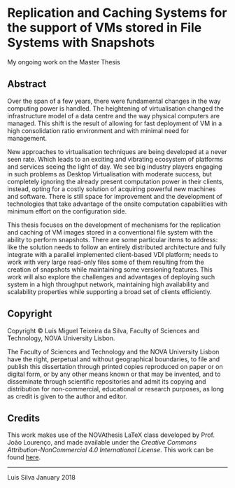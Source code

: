 # Replication and Caching Systems for the support of VMs stored in File Systems with Snapshots

My ongoing work on the Master Thesis



## Abstract

Over the span of a few years, there were fundamental changes in the way computing power is handled. The heightening of virtualisation changed the infrastructure model of a data centre and the way physical computers are managed. This shift is the result of allowing for fast deployment of VM in a high consolidation ratio environment and with minimal need for management.

New approaches to virtualisation techniques are being developed at a never seen rate. Which leads to an exciting and vibrating ecosystem of platforms and services seeing the light of day. We see big industry players engaging in such problems as Desktop Virtualisation with moderate success, but completely ignoring the already present computation power in their clients, instead, opting for a costly solution of acquiring powerful new machines and software. There is still space for improvement and the development of technologies that take advantage of the onsite computation capabilities with minimum effort on the configuration side.

This thesis focuses on the development of mechanisms for the replication and caching of VM images stored in a conventional file system with the ability to perform snapshots. There are some particular items to address: like the solution needs to follow an entirely distributed architecture and fully integrate with a parallel implemented client-based VDI platform; needs to work with very large read-only files some of them resulting from the creation of snapshots while maintaining some versioning features. This work will also explore the challenges and advantages of deploying such system in a high throughput network, maintaining high availability and scalability properties while supporting a broad set of clients efficiently. 



## Copyright

Copyright © Luís Miguel Teixeira da Silva, Faculty of Sciences and Technology, NOVA University Lisbon.

The Faculty of Sciences and Technology and the NOVA University Lisbon have the right, perpetual and without geographical boundaries, to file and publish this dissertation through printed copies reproduced on paper or on digital form, or by any other means known or that may be invented, and to disseminate through scientific repositories and admit its copying and distribution for non-commercial, educational or research purposes, as long as credit is given to the author and editor.



## Credits

This work makes use of the NOVAthesis LaTeX class developed by Prof. João Lourenço, and made available under the *Creative Commons Attribution-NonCommercial 4.0 International License*. This work can be found [here](https://github.com/joaomlourenco/novathesis).

-----

Luis Silva
January 2018